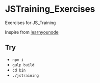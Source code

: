 # JSTraining_Exercises

Exercises for JS_Training

Inspire from [learnyounode](https://github.com/workshopper/learnyounode/tree/master/exercises/hello_world/solution)

## Try

* `npm i`
* `gulp build`
* `cd bin`
* `./jstraining`
